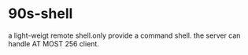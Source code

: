90s-shell
=========
a light-weigt remote shell.only provide a command shell.
the server can handle AT MOST 256 client.

